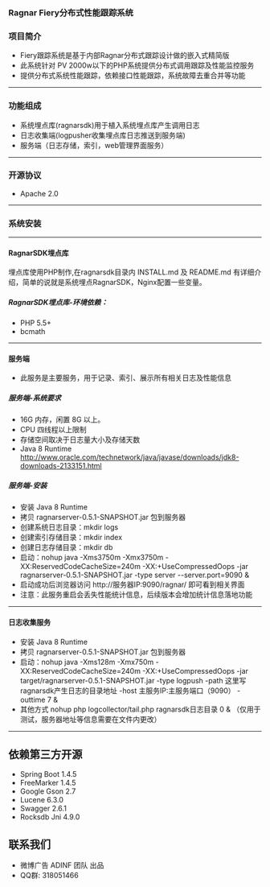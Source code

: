 ### Ragnar Fiery分布式性能跟踪系统

### 项目简介
 * Fiery跟踪系统是基于内部Ragnar分布式跟踪设计做的嵌入式精简版
 * 此系统针对 PV 2000w以下的PHP系统提供分布式调用跟踪及性能监控服务
 * 提供分布式系统性能跟踪，依赖接口性能跟踪，系统故障去重合并等功能

---------------------------------------

### 功能组成
 * 系统埋点库(ragnarsdk)用于植入系统埋点库产生调用日志
 * 日志收集端(logpusher收集埋点库日志推送到服务端)
 * 服务端（日志存储，索引，web管理界面服务）

---------------------------------------

### 开源协议 
 * Apache 2.0 

---------------------------------------

### 系统安装

---------------------------------------

#### RagnarSDK埋点库
埋点库使用PHP制作,在ragnarsdk目录内 INSTALL.md 及 README.md 有详细介绍，简单的说就是系统埋点RagnarSDK，Nginx配置一些变量。

##### RagnarSDK埋点库-环境依赖：
 * PHP 5.5+
 * bcmath

---------------------------------------

#### 服务端
 * 此服务是主要服务，用于记录、索引、展示所有相关日志及性能信息

##### 服务端-系统要求
 * 16G 内存，闲置 8G 以上。
 * CPU 四线程以上限制
 * 存储空间取决于日志量大小及存储天数
 * Java 8 Runtime http://www.oracle.com/technetwork/java/javase/downloads/jdk8-downloads-2133151.html

##### 服务端-安装
 * 安装 Java 8 Runtime 
 * 拷贝 ragnarserver-0.5.1-SNAPSHOT.jar 包到服务器
 * 创建系统日志目录：mkdir logs 
 * 创建索引存储目录：mkdir index
 * 创建日志存储目录：mkdir db
 * 启动：nohup java -Xms3750m -Xmx3750m -XX:ReservedCodeCacheSize=240m -XX:+UseCompressedOops -jar ragnarserver-0.5.1-SNAPSHOT.jar -type server --server.port=9090 &
 * 启动成功后浏览器访问 http://服务器IP:9090/ragnar/ 即可看到相关界面
 * 注意：此服务重启会丢失性能统计信息，后续版本会增加统计信息落地功能

---------------------------------------

#### 日志收集服务
 * 安装 Java 8 Runtime
 * 拷贝 ragnarserver-0.5.1-SNAPSHOT.jar 包到服务器
 * 启动：nohup java -Xms128m -Xmx750m -XX:ReservedCodeCacheSize=240m -XX:+UseCompressedOops -jar target/ragnarserver-0.5.1-SNAPSHOT.jar -type logpush -path 这里写ragnarsdk产生日志的目录地址 -host 主服务IP:主服务端口（9090） -outtime 7 &
 * 其他方式 nohup php logcollector/tail.php ragnarsdk日志目录 0 & （仅用于测试，服务器地址等信息需要在文件内更改）

---------------------------------------

## 依赖第三方开源
 * Spring Boot 1.4.5
 * FreeMarker 1.4.5
 * Google Gson 2.7
 * Lucene 6.3.0
 * Swagger 2.6.1
 * Rocksdb Jni 4.9.0

## 联系我们
 * 微博广告 ADINF 团队 出品
 * QQ群: 318051466
